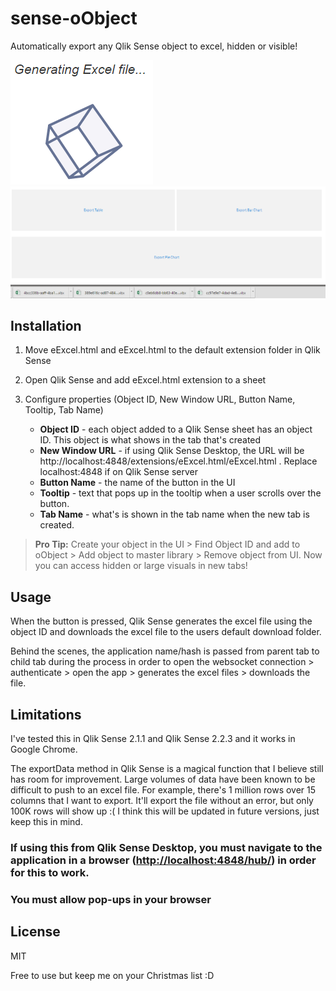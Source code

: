 # sense-oObject
Automatically export any Qlik Sense object to excel, hidden or visible!

![Screenshot](https://raw.githubusercontent.com/balexbyrd/img/master/eObjectExcel.PNG)
![Screenshot](https://raw.githubusercontent.com/balexbyrd/img/master/eObjectExcel_buttons.PNG)

## Installation

1. Move eExcel.html and eExcel.html to the default extension folder in Qlik Sense
2. Open Qlik Sense and add eExcel.html extension to a sheet
3. Configure properties (Object ID, New Window URL, Button Name, Tooltip, Tab Name)

	* **Object ID** - each object added to a Qlik Sense sheet has an object ID. This object is what shows in the tab that's created
	* **New Window URL** - if using Qlik Sense Desktop, the URL will be http://localhost:4848/extensions/eExcel.html/eExcel.html . Replace localhost:4848 if on Qlik Sense server
	* **Button Name** - the name of the button in the UI
	* **Tooltip** - text that pops up in the tooltip when a user scrolls over the button.
	* **Tab Name** - what's is shown in the tab name when the new tab is created.

> **Pro Tip:** Create your object in the UI > Find Object ID and add to oObject > Add object to master library > Remove object from UI. Now you can access hidden or large visuals in new tabs! 
	
## Usage

When the button is pressed, Qlik Sense generates the excel file using the object ID and downloads the excel file to the users default download folder.

Behind the scenes, the application name/hash is passed from parent tab to child tab during the process in order to open the websocket connection > authenticate > open the app > generates the excel files > downloads the file.

## Limitations

I've tested this in Qlik Sense 2.1.1 and Qlik Sense 2.2.3 and it works in Google Chrome. 

The exportData method in Qlik Sense is a magical function that I believe still has room for improvement. Large volumes of data have been known to be difficult to push to an excel file. For example, there's 1 million rows over 15 columns that I want to export. It'll export the file without an error, but only 100K rows will show up :( I think this will be updated in future versions, just keep this in mind.

### If using this from Qlik Sense Desktop, you must navigate to the application in a browser (<http://localhost:4848/hub/>) in order for this to work.

### You must allow pop-ups in your browser

## License

MIT

Free to use but keep me on your Christmas list :D
